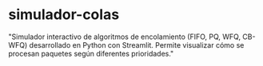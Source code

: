 # simulador-colas
"Simulador interactivo de algoritmos de encolamiento (FIFO, PQ, WFQ, CB-WFQ) desarrollado en Python con Streamlit. Permite visualizar cómo se procesan paquetes según diferentes prioridades."

